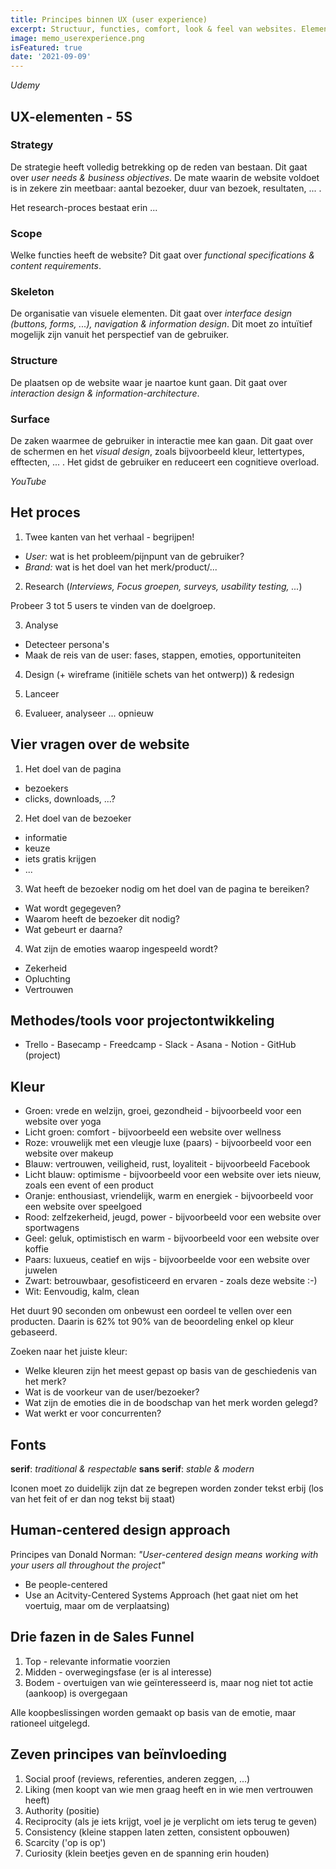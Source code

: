 ```yaml
---
title: Principes binnen UX (user experience) 
excerpt: Structuur, functies, comfort, look & feel van websites. Elementen om op te letten. 
image: memo_userexperience.png
isFeatured: true
date: '2021-09-09'
---
```


*Udemy*

## UX-elementen - 5S

### Strategy

De strategie heeft volledig betrekking op de  reden van bestaan. Dit gaat over *user needs & business objectives*. De mate waarin de website voldoet is in zekere zin meetbaar: aantal bezoeker, duur van bezoek, resultaten, ... . 

Het research-proces bestaat erin ...

### Scope

Welke functies heeft de website? Dit gaat over *functional specifications & content requirements*.

### Skeleton 

De organisatie van visuele elementen. Dit gaat over *interface design (buttons, forms, ...), navigation & information design*. Dit moet zo intuïtief mogelijk zijn vanuit het perspectief van de gebruiker. 

### Structure

De plaatsen op de website waar je naartoe kunt gaan. Dit gaat over *interaction design & information-architecture*.

### Surface 

De zaken waarmee de gebruiker in interactie mee kan gaan. Dit gaat over de schermen en het *visual design*, zoals bijvoorbeeld kleur, lettertypes, efftecten, ... . Het gidst de gebruiker en reduceert een cognitieve overload. 












*YouTube*

## Het proces 

1. Twee kanten van het verhaal - begrijpen!

- *User:* wat is het probleem/pijnpunt van de gebruiker?
- *Brand:* wat is het doel van het merk/product/... 

2. Research 
(*Interviews, Focus groepen, surveys, usability testing, ...*)

Probeer 3 tot 5 users te vinden van de doelgroep.

3. Analyse
- Detecteer persona's
- Maak de reis van de user: fases, stappen, emoties, opportuniteiten

4. Design (+ wireframe (initiële schets van het ontwerp)) & redesign

5. Lanceer

6. Evalueer, analyseer ... opnieuw

## Vier vragen over de website

1. Het doel van de pagina

- bezoekers
- clicks, downloads, ...?

2. Het doel van de bezoeker

- informatie
- keuze
- iets gratis krijgen
- ...

3. Wat heeft de bezoeker nodig om het doel van de pagina te bereiken?

- Wat wordt gegegeven?
- Waarom heeft de bezoeker dit nodig?
- Wat gebeurt er daarna? 

4. Wat zijn de emoties waarop ingespeeld wordt? 

- Zekerheid
- Opluchting
- Vertrouwen

## Methodes/tools voor projectontwikkeling

- Trello - Basecamp - Freedcamp - Slack - Asana - Notion - GitHub (project)

## Kleur

- Groen: vrede en welzijn, groei, gezondheid - bijvoorbeeld voor een website over yoga
- Licht groen: comfort - bijvoorbeeld een website over wellness
- Roze: vrouwelijk met een vleugje luxe (paars) - bijvoorbeeld voor een website over makeup
- Blauw: vertrouwen, veiligheid, rust, loyaliteit - bijvoorbeeld Facebook
- Licht blauw: optimisme - bijvoorbeeld voor een website over iets nieuw, zoals een event of een product
- Oranje: enthousiast, vriendelijk, warm en energiek - bijvoorbeeld voor een website over speelgoed
- Rood: zelfzekerheid, jeugd, power - bijvoorbeeld voor een website over sportwagens
- Geel: geluk, optimistisch en warm - bijvoorbeeld voor een website over koffie
- Paars: luxueus, ceatief en wijs - bijvoorbeelde voor een website over juwelen
- Zwart: betrouwbaar, gesofisticeerd en ervaren - zoals deze website :-) 
- Wit: Eenvoudig, kalm, clean 

Het duurt 90 seconden om onbewust een oordeel te vellen over een producten. Daarin is 62% tot 90% van de beoordeling enkel op kleur gebaseerd. 

Zoeken naar het juiste kleur:

- Welke kleuren zijn het meest gepast op basis van de geschiedenis van het merk?
- Wat is de voorkeur van de user/bezoeker?
- Wat zijn de emoties die in de boodschap van het merk worden gelegd?
- Wat werkt er voor concurrenten? 

## Fonts

**serif**: *traditional & respectable*
**sans serif**: *stable & modern*

Iconen moet zo duidelijk zijn dat ze begrepen worden zonder tekst erbij (los van het feit of er dan nog tekst bij staat)

## Human-centered design approach

Principes van Donald Norman: *"User-centered design means working with your users all throughout the project"*

- Be people-centered
- Use an Acitvity-Centered Systems Approach (het gaat niet om het voertuig, maar om de verplaatsing)

## Drie fazen in de Sales Funnel

1. Top - relevante informatie voorzien 
2. Midden - overwegingsfase (er is al interesse)
3. Bodem - overtuigen van wie geïnteresseerd is, maar nog niet tot actie (aankoop) is overgegaan

Alle koopbeslissingen worden gemaakt op basis van de emotie, maar rationeel uitgelegd.

## Zeven principes van beïnvloeding

1. Social proof (reviews, referenties, anderen zeggen, ...)
2. Liking (men koopt van wie men graag heeft en in wie men vertrouwen heeft)
3. Authority (positie) 
4. Reciprocity (als je iets krijgt, voel je je verplicht om iets terug te geven)
5. Consistency (kleine stappen laten zetten, consistent opbouwen)
6. Scarcity ('op is op')
7. Curiosity (klein beetjes geven en de spanning erin houden)


